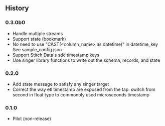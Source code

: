 ## History

### 0.3.0b0

- Handle multiple streams
- Support state (bookmark)
- No need to use "CAST(<column_name> as datetime)" in datetime_key
  See sample_config.json
- Support Stitch Data's sdc timestamp keys
- Use singer library functions to write out the schema, records, and state

### 0.2.0

- Add state message to satisfy any singer target
- Correct the way etl timestamp are exposed from the tap: switch from second in float type to commonoly used microseconds timestamp

### 0.1.0

- Pilot (non-release)
